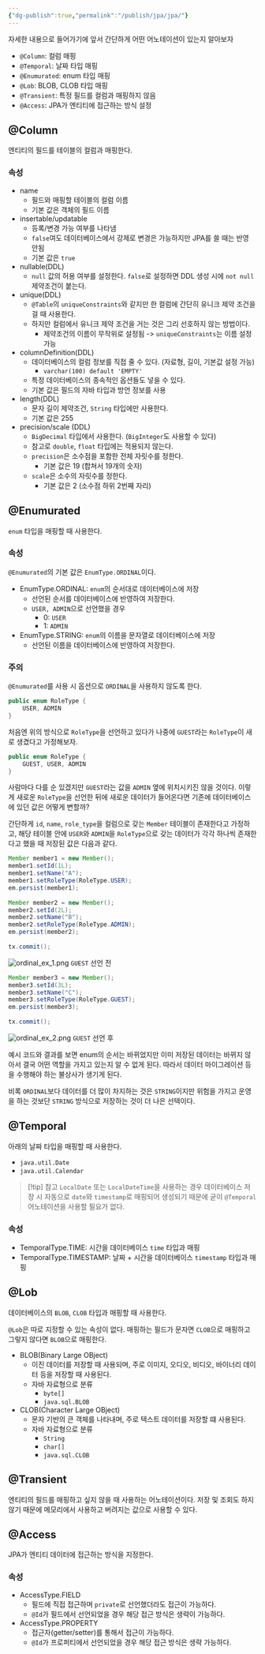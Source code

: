 ```yaml
---
{"dg-publish":true,"permalink":"/publish/jpa/jpa/"}
---
```


자세한 내용으로 들어가기에 앞서 간단하게 어떤 어노테이션이 있는지 알아보자

- `@Column`: 컬럼 매핑
- `@Temporal`: 날짜 타입 매핑
- `@Enumurated`: enum 타입 매핑
- `@Lob`: BLOB, CLOB 타입 매핑
- `@Transient`: 특정 필드를 컬럼과 매핑하지 않음
- `@Access`: JPA가 엔티티에 접근하는 방식 설정


## @Column

엔티티의 필드를 테이블의 컬럼과 매핑한다.

### 속성

- name
	- 필드와 매핑할 테이블의 컬럼 이름
	- 기본 값은 객체의 필드 이름
- insertable/updatable
	- 등록/변경 가능 여부를 나타냄
	- `false`여도 데이터베이스에서 강제로 변경은 가능하지만 JPA를 쓸 때는 반영 안됨
	- 기본 값은 `true`
- nullable(DDL)
	- `null` 값의 허용 여부를 설정한다. `false`로 설정하면 DDL 생성 시에 `not null` 제약조건이 붙는다.
- unique(DDL)
	- `@Table`의 `uniqueConstraints`와 같지만 한 컬럼에 간단히 유니크 제약 조건을 걸 때 사용한다.
	- 하지만 컬럼에서 유니크 제약 조건을 거는 것은 그리 선호하지 않는 방법이다.
		- 제약조건의 이름이 무작위로 설정됨 -> `uniqueConstraints`는 이름 설정 가능
- columnDefinition(DDL)
	- 데이터베이스의 컬럼 정보를 직접 줄 수 있다. (자료형, 길이, 기본값 설정 가능)
		- `varchar(100) default 'EMPTY'`
	- 특정 데이터베이스의 종속적인 옵션들도 넣을 수 있다.
	- 기본 값은 필드의 자바 타입과 방언 정보를 사용
- length(DDL)
	- 문자 길이 제약조건, `String` 타입에만 사용한다.
	- 기본 값은 255
- precision/scale (DDL)
	- `BigDecimal` 타입에서 사용한다. (`BigInteger`도 사용할 수 있다)
	- 참고로 `double`, `float` 타입에는 적용되지 않는다.
	- `precision`은 소수점을 포함한 전체 자릿수를 정한다.
		- 기본 값은 19 (합쳐서 19개의 숫자)
	- `scale`은 소수의 자릿수를 정한다.
		- 기본 값은 2 (소수점 하위 2번째 자리)

## @Enumurated

`enum` 타입을 매핑할 때 사용한다.

### 속성

`@Enumurated`의 기본 값은 `EnumType.ORDINAL`이다.
- EnumType.ORDINAL: `enum`의 순서대로 데이터베이스에 저장
	- 선언된 순서를 데이터베이스에 반영하여 저장한다.
	- `USER, ADMIN`으로 선언했을 경우
		- 0: `USER`
		- 1: `ADMIN`
- EnumType.STRING: `enum`의 이름을 문자열로 데이터베이스에 저장
	- 선언된 이름을 데이터베이스에 반영하여 저장한다.

### 주의

`@Enumurated`를 사용 시 옵션으로 `ORDINAL`을 사용하지 않도록 한다. 

```java
public enum RoleType {  
    USER, ADMIN  
}
```

처음엔 위의 방식으로 `RoleType`을 선언하고 있다가 나중에 `GUEST`라는 `RoleType`이 새로 생겼다고 가정해보자.

```java
public enum RoleType {  
    GUEST, USER, ADMIN  
}
```

사람마다 다를 순 있겠지만 `GUEST`라는 값을 `ADMIN` 옆에 위치시키진 않을 것이다. 이렇게 새로운 `RoleType`을 선언한 뒤에 새로운 데이터가 들어온다면 기존에 데이터베이스에 있던 값은 어떻게 변할까?

간단하게 `id`, `name`, `role_type`을 컬럼으로 갖는 `Member` 테이블이 존재한다고 가정하고, 해당 테이블 안에 `USER`와 `ADMIN`을 `RoleType`으로 갖는 데이터가 각각 하나씩 존재한다고 했을 때 저장된 값은 다음과 같다.

```java
Member member1 = new Member();  
member1.setId(1L);  
member1.setName("A");  
member1.setRoleType(RoleType.USER);  
em.persist(member1);  
  
Member member2 = new Member();  
member2.setId(2L);  
member2.setName("B");  
member2.setRoleType(RoleType.ADMIN);  
em.persist(member2);  
  
tx.commit();
```

![ordinal_ex_1.png](/img/user/media/ordinal_ex_1.png) `GUEST` 선언 전

```java
Member member3 = new Member();  
member3.setId(3L);  
member3.setName("C");  
member3.setRoleType(RoleType.GUEST);  
em.persist(member3);  
  
tx.commit();
```

![ordinal_ex_2.png](/img/user/media/ordinal_ex_2.png) `GUEST` 선언 후

예시 코드와 결과를 보면 enum의 순서는 바뀌었지만 이미 저장된 데이터는 바뀌지 않아서 결국 어떤 역할을 가지고 있는지 알 수 없게 된다. 따라서 데이터 마이그레이션 등을 수행해야 하는 불상사가 생기게 된다.

비록 `ORDINAL`보다 데이터를 더 많이 차지하는 것은 `STRING`이지만 위험을 가지고 운영을 하는 것보단 `STRING` 방식으로 저장하는 것이 더 나은 선택이다.


## @Temporal

아래의 날짜 타입을 매핑할 때 사용한다.
- `java.util.Date`
- `java.util.Calendar`

> [!tip] 참고
> `LocalDate` 또는 `LocalDateTime`을 사용하는 경우 데이터베이스 저장 시 자동으로 `date`와 `timestamp`로 매핑되어 생성되기 때문에 굳이 `@Temporal` 어노테이션을 사용할 필요가 없다.

### 속성

- TemporalType.TIME: 시간을 데이터베이스 `time` 타입과 매핑
- TemporalType.TIMESTAMP: 날짜 + 시간을 데이터베이스 `timestamp` 타입과 매핑


## @Lob

데이터베이스의 `BLOB`, `CLOB` 타입과 매핑할 때 사용한다.

`@Lob`은 따로 지정할 수 있는 속성이 없다. 매핑하는 필드가 문자면 `CLOB`으로 매핑하고 그렇지 않다면 `BLOB`으로 매핑한다.

- BLOB(Binary Large OBject)
	- 이진 데이터를 저장할 때 사용되며, 주로 이미지, 오디오, 비디오, 바이너리 데이터 등을 저장할 때 사용된다.
	- 자바 자료형으로 분류
		- `byte[]`
		- `java.sql.BLOB` 
- CLOB(Character Large OBject)
	- 문자 기반의 큰 객체를 나타내며, 주로 텍스트 데이터를 저장할 떄 사용된다.
	- 자바 자료형으로 분류
		- `String`
		- `char[]`
		- `java.sql.CLOB`


## @Transient

엔티티의 필드를 매핑하고 싶지 않을 때 사용하는 어노테이션이다. 저장 및 조회도 하지 않기 때문에 메모리에서 사용하고 버려지는 값으로 사용할 수 있다.


## @Access

JPA가 엔티티 데이터에 접근하는 방식을 지정한다.

### 속성

- AccessType.FIELD
	- 필드에 직접 접근하며 `private`로 선언했더라도 접근이 가능하다.
	- `@Id`가 필드에서 선언되었을 경우 해당 접근 방식은 생략이 가능하다.
- AccessType.PROPERTY
	- 접근자(getter/setter)를 통해서 접근이 가능하다.
	- `@Id`가 프로퍼티에서 선언되었을 경우 해당 접근 방식은 생략 가능하다.
